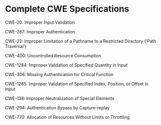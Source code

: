 

# Complete CWE Specifications

CWE-20: Improper Input Validation

CWE-287: Improper Authentication

CWE-22: Improper Limitation of a Pathname to a Restricted Directory ('Path Traversal')

CWE-400: Uncontrolled Resource Consumption

CWE-1284: Improper Validation of Specified Quantity in Input

CWE-306: Missing Authentication for Critical Function

CWE-1285: Improper Validation of Specified Index, Position, or Offset in Input

CWE-138: Improper Neutralization of Special Elements

CWE-294: Authentication Bypass by Capture-replay

CWE-770: Allocation of Resources Without Limits or Throttling